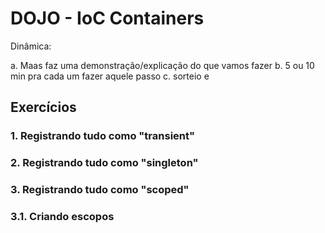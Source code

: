 ﻿# DOJO - IoC Containers

Dinâmica:

a. Maas faz uma demonstração/explicação do que vamos fazer
b. 5 ou 10 min pra cada um fazer aquele passo
c. sorteio e

## Exercícios

### 1. Registrando tudo como "transient"

### 2. Registrando tudo como "singleton"

### 3. Registrando tudo como "scoped"

### 3.1. Criando escopos





